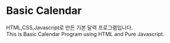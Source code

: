# Basic Calendar
HTML,CSS,Javascript로 만든 기본 달력 프로그램입니다.   
This is Basic Calendar Program using HTML and Pure Javascript.

